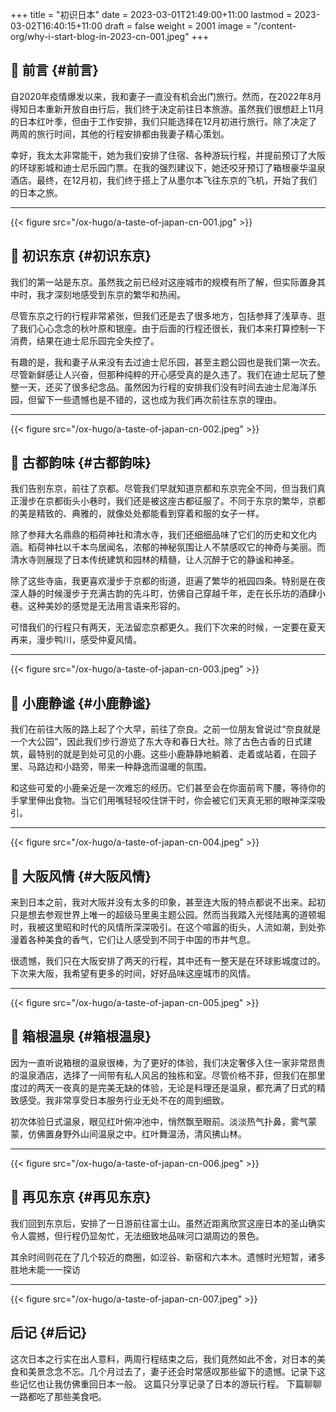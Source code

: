 +++
title = "初识日本"
date = 2023-03-01T21:49:00+11:00
lastmod = 2023-03-02T16:40:15+11:00
draft = false
weight = 2001
image = "/content-org/why-i-start-blog-in-2023-cn-001.jpeg"
+++

## 🛫 前言 {#前言}

自2020年疫情爆发以来，我和妻子一直没有机会出门旅行。然而，在2022年8月得知日本重新开放自由行后，我们终于决定前往日本旅游。虽然我们很想赶上11月的日本红叶季，但由于工作安排，我们只能选择在12月初进行旅行。除了决定了两周的旅行时间，其他的行程安排都由我妻子精心策划。

幸好，我太太非常能干，她为我们安排了住宿、各种游玩行程，并提前预订了大阪的环球影城和迪士尼乐园门票。在我的强烈建议下，她还咬牙预订了箱根豪华温泉酒店。最终，在12月初，我们终于搭上了从墨尔本飞往东京的飞机，开始了我们的日本之旅。

---

{{< figure src="/ox-hugo/a-taste-of-japan-cn-001.jpg" >}}


## 👀 初识东京 {#初识东京}

我们的第一站是东京。虽然我之前已经对这座城市的规模有所了解，但实际置身其中时，我才深刻地感受到东京的繁华和热闹。

尽管东京之行的行程非常紧张，但我们还是去了很多地方，包括参拜了浅草寺、逛了我们心心念念的秋叶原和银座。由于后面的行程还很长，我们本来打算控制一下消费，结果在迪士尼乐园完全失控了。

有趣的是，我和妻子从来没有去过迪士尼乐园，甚至主题公园也是我们第一次去。尽管新鲜感让人兴奋，但那种纯粹的开心感受真的是久违了。我们在迪士尼玩了整整一天，还买了很多纪念品。虽然因为行程的安排我们没有时间去迪士尼海洋乐园，但留下一些遗憾也是不错的，这也成为我们再次前往东京的理由。

---

{{< figure src="/ox-hugo/a-taste-of-japan-cn-002.jpeg" >}}


## 🏯 古都韵味 {#古都韵味}

我们告别东京，前往了京都。尽管我们早就知道京都和东京完全不同，但当我们真正漫步在京都街头小巷时，我们还是被这座古都征服了。不同于东京的繁华，京都的美是精致的、典雅的，就像处处都能看到穿着和服的女子一样。

除了参拜大名鼎鼎的稻荷神社和清水寺，我们还细细品味了它们的历史和文化内涵。稻荷神社以千本鸟居闻名，浓郁的神秘氛围让人不禁感叹它的神奇与美丽。而清水寺则展现了日本传统建筑和园林的精髓，让人沉醉于它的静谧和神圣。

除了这些寺庙，我更喜欢漫步于京都的街道，逛遍了繁华的衹园四条。特别是在夜深人静的时候漫步于充满古韵的先斗町，仿佛自己穿越千年，走在长乐坊的酒肆小巷。这种美妙的感觉是无法用言语来形容的。

可惜我们的行程只有两天，无法留恋京都更久。我们下次来的时候，一定要在夏天再来，漫步鸭川，感受仲夏风情。

---

{{< figure src="/ox-hugo/a-taste-of-japan-cn-003.jpeg" >}}


## 🦌 小鹿静谧 {#小鹿静谧}

我们在前往大阪的路上起了个大早，前往了奈良。之前一位朋友曾说过“奈良就是一个大公园”，因此我们步行游览了东大寺和春日大社。除了古色古香的日式建筑，最特别的就是到处可见的小鹿。这些小鹿静静地躺着、走着或站着，在园子里、马路边和小路旁，带来一种静逸而温暖的氛围。

和这些可爱的小鹿亲近是一次难忘的经历。它们甚至会在你面前弯下腰，等待你的手掌里伸出食物。当它们用嘴轻轻咬住饼干时，你会被它们天真无邪的眼神深深吸引。

---

{{< figure src="/ox-hugo/a-taste-of-japan-cn-004.jpeg" >}}


## 🎎 大阪风情 {#大阪风情}

来到日本之前，我对大阪并没有太多的印象，甚至连大阪的特点都说不出来。起初只是想去参观世界上唯一的超级马里奥主题公园。然而当我踏入光怪陆离的道顿堀时，我被这里昭和时代的风情所深深吸引。在这个喧嚣的街头，人流如潮，到处弥漫着各种美食的香气，它们让人感受到不同于中国的市井气息。

很遗憾，我们只在大阪安排了两天的行程，其中还有一整天是在环球影城度过的。下次来大阪，我希望有更多的时间，好好品味这座城市的风情。

---

{{< figure src="/ox-hugo/a-taste-of-japan-cn-005.jpeg" >}}


## 🛀 箱根温泉 {#箱根温泉}

因为一直听说箱根的温泉很棒，为了更好的体验，我们决定奢侈入住一家非常昂贵的温泉酒店，选择了一间带有私人风呂的独栋和室。尽管价格不菲，但我们在那里度过的两天一夜真的是完美无缺的体验，无论是料理还是温泉，都充满了日式的精致感受。我非常享受日本服务行业无处不在的周到细致。

初次体验日式温泉，眼见红叶俯冲池中，悄然飘至眼前。淡淡热气扑鼻，雾气蒙蒙，仿佛置身野外山间温泉之中。红叶舞温汤，清风拂山林。

---

{{< figure src="/ox-hugo/a-taste-of-japan-cn-006.jpeg" >}}


## 🗼 再见东京 {#再见东京}

我们回到东京后，安排了一日游前往富士山。虽然近距离欣赏这座日本的圣山确实令人震撼，但行程仍显匆忙，无法细致地品味河口湖周边的景色。

其余时间则花在了几个较近的商圈，如涩谷、新宿和六本木。遗憾时光短暂，诸多胜地未能一一探访

---

{{< figure src="/ox-hugo/a-taste-of-japan-cn-007.jpeg" >}}


## 后记 {#后记}

这次日本之行实在出人意料，两周行程结束之后，我们竟然如此不舍，对日本的美食和美景念念不忘。几个月过去了，妻子还会时常感叹那些留下的遗憾。记录下这些记忆也让我仿佛重回日本一般。
这篇只分享记录了日本的游玩行程。 下篇聊聊一路都吃了那些美食吧。
